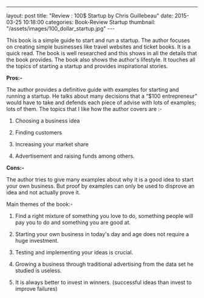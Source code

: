 ---
layout: post
title:  "Review : 100$ Startup by Chris Guillebeau"
date:   2015-03-25 10:18:00
categories: Book-Review Startup
thumbnail: "/assets/images/100_dollar_startup.jpg"
--- 

This book is a simple guide to start and run a startup. The author focuses on
creating simple businesses like travel websites and ticket books. It is a quick
read. The book is well researched and this shows in all the details that the
book provides. The book also shows the author's lifestyle. It touches all the
topics of starting a startup and provides inspirational stories.   


**Pros:-**

  
The author provides a definitive guide with examples for starting and running a
startup. He talks about many decisions that a “\$100 entrepreneur” would have to
take and defends each piece of advise with lots of examples; lots of them. The
topics that I like how the author covers are :-

1.  Choosing a business idea

2.  Finding customers

3.  Increasing your market share

4.  Advertisement and raising funds among others.

  
**Cons:-**

The author tries to give many examples about why it is a good idea to start your
own business. But proof by examples can only be used to disprove an idea and not
actually prove it.

Main themes of the book:-

1.  Find a right mixture of something you love to do, something people will pay
    you to do and something you are good at.

2.  Starting your own business in today's day and age does not require a huge
    investment.

3.  Testing and implementing your ideas is crucial.

4.  Growing a business through traditional advertising from the data set he
    studied is useless.

5.  It is always better to invest in winners. (successful ideas than invest to
    improve failures)

 
